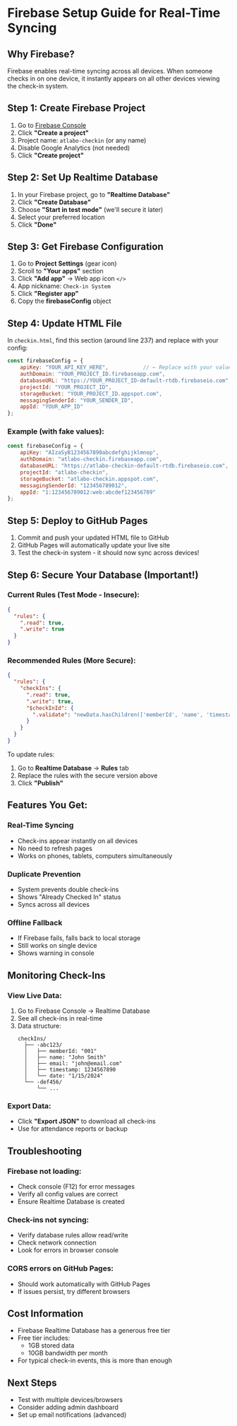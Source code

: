 # Firebase Setup Guide for Real-Time Syncing

## Why Firebase?
Firebase enables real-time syncing across all devices. When someone checks in on one device, it instantly appears on all other devices viewing the check-in system.

## Step 1: Create Firebase Project

1. Go to [Firebase Console](https://console.firebase.google.com/)
2. Click **"Create a project"**
3. Project name: `atlabo-checkin` (or any name)
4. Disable Google Analytics (not needed)
5. Click **"Create project"**

## Step 2: Set Up Realtime Database

1. In your Firebase project, go to **"Realtime Database"**
2. Click **"Create Database"**
3. Choose **"Start in test mode"** (we'll secure it later)
4. Select your preferred location
5. Click **"Done"**

## Step 3: Get Firebase Configuration

1. Go to **Project Settings** (gear icon)
2. Scroll to **"Your apps"** section
3. Click **"Add app"** → Web app icon `</>`
4. App nickname: `Check-in System`
5. Click **"Register app"**
6. Copy the **firebaseConfig** object

## Step 4: Update HTML File

In `checkin.html`, find this section (around line 237) and replace with your config:

```javascript
const firebaseConfig = {
    apiKey: "YOUR_API_KEY_HERE",           // ← Replace with your values
    authDomain: "YOUR_PROJECT_ID.firebaseapp.com",
    databaseURL: "https://YOUR_PROJECT_ID-default-rtdb.firebaseio.com",
    projectId: "YOUR_PROJECT_ID",
    storageBucket: "YOUR_PROJECT_ID.appspot.com",
    messagingSenderId: "YOUR_SENDER_ID",
    appId: "YOUR_APP_ID"
};
```

### Example (with fake values):
```javascript
const firebaseConfig = {
    apiKey: "AIzaSyB1234567890abcdefghijklmnop",
    authDomain: "atlabo-checkin.firebaseapp.com",
    databaseURL: "https://atlabo-checkin-default-rtdb.firebaseio.com",
    projectId: "atlabo-checkin",
    storageBucket: "atlabo-checkin.appspot.com",
    messagingSenderId: "123456789012",
    appId: "1:123456789012:web:abcdef123456789"
};
```

## Step 5: Deploy to GitHub Pages

1. Commit and push your updated HTML file to GitHub
2. GitHub Pages will automatically update your live site
3. Test the check-in system - it should now sync across devices!

## Step 6: Secure Your Database (Important!)

### Current Rules (Test Mode - Insecure):
```json
{
  "rules": {
    ".read": true,
    ".write": true
  }
}
```

### Recommended Rules (More Secure):
```json
{
  "rules": {
    "checkIns": {
      ".read": true,
      ".write": true,
      "$checkInId": {
        ".validate": "newData.hasChildren(['memberId', 'name', 'timestamp'])"
      }
    }
  }
}
```

To update rules:
1. Go to **Realtime Database** → **Rules** tab
2. Replace the rules with the secure version above
3. Click **"Publish"**

## Features You Get:

### Real-Time Syncing
- Check-ins appear instantly on all devices
- No need to refresh pages
- Works on phones, tablets, computers simultaneously

### Duplicate Prevention
- System prevents double check-ins
- Shows "Already Checked In" status
- Syncs across all devices

### Offline Fallback
- If Firebase fails, falls back to local storage
- Still works on single device
- Shows warning in console

## Monitoring Check-Ins

### View Live Data:
1. Go to Firebase Console → Realtime Database
2. See all check-ins in real-time
3. Data structure:
   ```
   checkIns/
     ├── -abc123/
     │   ├── memberId: "001"
     │   ├── name: "John Smith"
     │   ├── email: "john@email.com"
     │   ├── timestamp: 1234567890
     │   └── date: "1/15/2024"
     └── -def456/
         └── ...
   ```

### Export Data:
- Click **"Export JSON"** to download all check-ins
- Use for attendance reports or backup

## Troubleshooting

### Firebase not loading:
- Check console (F12) for error messages
- Verify all config values are correct
- Ensure Realtime Database is created

### Check-ins not syncing:
- Verify database rules allow read/write
- Check network connection
- Look for errors in browser console

### CORS errors on GitHub Pages:
- Should work automatically with GitHub Pages
- If issues persist, try different browsers

## Cost Information
- Firebase Realtime Database has a generous free tier
- Free tier includes:
  - 1GB stored data
  - 10GB bandwidth per month
- For typical check-in events, this is more than enough

## Next Steps
- Test with multiple devices/browsers
- Consider adding admin dashboard
- Set up email notifications (advanced)